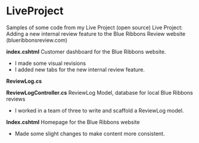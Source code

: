 # LiveProject
Samples of some code from my Live Project (open source)
Live Project: Adding a new internal review feature to the Blue Ribbons Review website (blueribbonsreview.com)

<b>index.cshtml</b>
Customer dashboard for the Blue Ribbons website.
- I made some visual revisions
- I added new tabs for the new internal review feature. 

<b>ReviewLog.cs</b>

<b>ReviewLogController.cs</b>
ReviewLog Model, database for local Blue Ribbons reviews
- I worked in a team of three to write and scaffold a ReviewLog model. 

<b>Index.cshtml</b>
Homepage for the Blue Ribbons website
- Made some slight changes to make content more consistent. 





